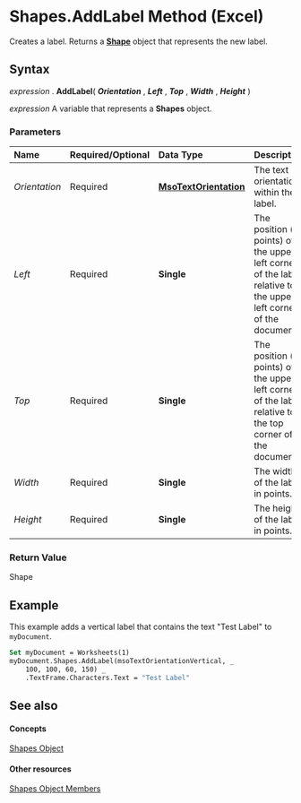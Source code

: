 
# Shapes.AddLabel Method (Excel)

Creates a label. Returns a  **[Shape](8f01fcd1-b7d9-5216-2de5-40fb6648a403.md)** object that represents the new label.


## Syntax

 _expression_ . **AddLabel**( **_Orientation_** , **_Left_** , **_Top_** , **_Width_** , **_Height_** )

 _expression_ A variable that represents a **Shapes** object.


### Parameters



|**Name**|**Required/Optional**|**Data Type**|**Description**|
|:-----|:-----|:-----|:-----|
| _Orientation_|Required| **[MsoTextOrientation](http://msdn.microsoft.com/library/7e8d0e06-14dd-3ea1-a2e4-50375919517f%28Office.15%29.aspx)**|The text orientation within the label.|
| _Left_|Required| **Single**|The position (in points) of the upper-left corner of the label relative to the upper-left corner of the document.|
| _Top_|Required| **Single**|The position (in points) of the upper-left corner of the label relative to the top corner of the document.|
| _Width_|Required| **Single**|The width of the label, in points.|
| _Height_|Required| **Single**|The height of the label, in points.|

### Return Value

Shape


## Example

This example adds a vertical label that contains the text "Test Label" to  `myDocument`.


```vb
Set myDocument = Worksheets(1) 
myDocument.Shapes.AddLabel(msoTextOrientationVertical, _ 
    100, 100, 60, 150) _ 
    .TextFrame.Characters.Text = "Test Label"
```


## See also


#### Concepts


[Shapes Object](f9c6548c-d028-1b70-a11c-c4b45ff19177.md)
#### Other resources


[Shapes Object Members](f5d0be42-46cc-2916-8953-401e50a5cef7.md)
